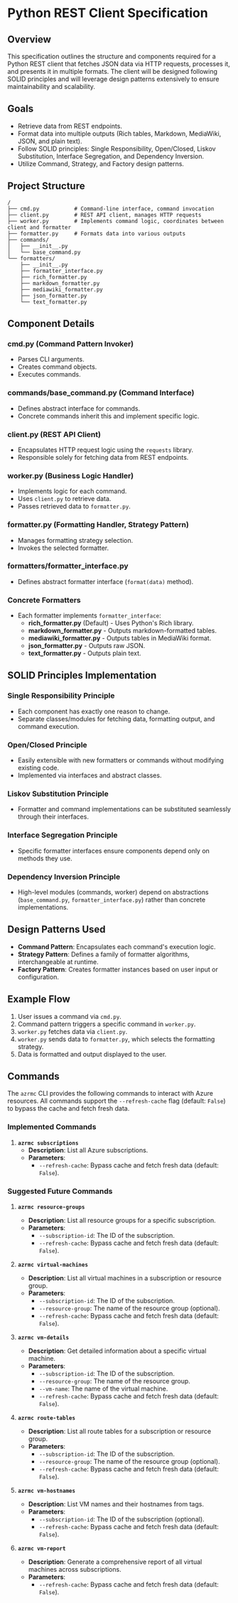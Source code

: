 # Python REST Client Specification

## Overview
This specification outlines the structure and components required for a Python REST client that fetches JSON data via HTTP requests, processes it, and presents it in multiple formats. The client will be designed following SOLID principles and will leverage design patterns extensively to ensure maintainability and scalability.

## Goals
- Retrieve data from REST endpoints.
- Format data into multiple outputs (Rich tables, Markdown, MediaWiki, JSON, and plain text).
- Follow SOLID principles: Single Responsibility, Open/Closed, Liskov Substitution, Interface Segregation, and Dependency Inversion.
- Utilize Command, Strategy, and Factory design patterns.

## Project Structure
```
/
├── cmd.py           # Command-line interface, command invocation
├── client.py        # REST API client, manages HTTP requests
├── worker.py        # Implements command logic, coordinates between client and formatter
├── formatter.py     # Formats data into various outputs
├── commands/
│   ├── __init__.py
│   └── base_command.py
└── formatters/
    ├── __init__.py
    ├── formatter_interface.py
    ├── rich_formatter.py
    ├── markdown_formatter.py
    ├── mediawiki_formatter.py
    ├── json_formatter.py
    └── text_formatter.py
```

## Component Details

### cmd.py (Command Pattern Invoker)
- Parses CLI arguments.
- Creates command objects.
- Executes commands.

### commands/base_command.py (Command Interface)
- Defines abstract interface for commands.
- Concrete commands inherit this and implement specific logic.

### client.py (REST API Client)
- Encapsulates HTTP request logic using the `requests` library.
- Responsible solely for fetching data from REST endpoints.

### worker.py (Business Logic Handler)
- Implements logic for each command.
- Uses `client.py` to retrieve data.
- Passes retrieved data to `formatter.py`.

### formatter.py (Formatting Handler, Strategy Pattern)
- Manages formatting strategy selection.
- Invokes the selected formatter.

### formatters/formatter_interface.py
- Defines abstract formatter interface (`format(data)` method).

### Concrete Formatters
- Each formatter implements `formatter_interface`:
  - **rich_formatter.py** (Default) - Uses Python's Rich library.
  - **markdown_formatter.py** - Outputs markdown-formatted tables.
  - **mediawiki_formatter.py** - Outputs tables in MediaWiki format.
  - **json_formatter.py** - Outputs raw JSON.
  - **text_formatter.py** - Outputs plain text.

## SOLID Principles Implementation

### Single Responsibility Principle
- Each component has exactly one reason to change.
- Separate classes/modules for fetching data, formatting output, and command execution.

### Open/Closed Principle
- Easily extensible with new formatters or commands without modifying existing code.
- Implemented via interfaces and abstract classes.

### Liskov Substitution Principle
- Formatter and command implementations can be substituted seamlessly through their interfaces.

### Interface Segregation Principle
- Specific formatter interfaces ensure components depend only on methods they use.

### Dependency Inversion Principle
- High-level modules (commands, worker) depend on abstractions (`base_command.py`, `formatter_interface.py`) rather than concrete implementations.

## Design Patterns Used
- **Command Pattern**: Encapsulates each command's execution logic.
- **Strategy Pattern**: Defines a family of formatter algorithms, interchangeable at runtime.
- **Factory Pattern**: Creates formatter instances based on user input or configuration.

## Example Flow
1. User issues a command via `cmd.py`.
2. Command pattern triggers a specific command in `worker.py`.
3. `worker.py` fetches data via `client.py`.
4. `worker.py` sends data to `formatter.py`, which selects the formatting strategy.
5. Data is formatted and output displayed to the user.

## Commands

The `azrmc` CLI provides the following commands to interact with Azure resources. All commands support the `--refresh-cache` flag (default: `False`) to bypass the cache and fetch fresh data.

### Implemented Commands
1. **`azrmc subscriptions`**
   - **Description**: List all Azure subscriptions.
   - **Parameters**:
     - `--refresh-cache`: Bypass cache and fetch fresh data (default: `False`).

### Suggested Future Commands
1. **`azrmc resource-groups`**
   - **Description**: List all resource groups for a specific subscription.
   - **Parameters**:
     - `--subscription-id`: The ID of the subscription.
     - `--refresh-cache`: Bypass cache and fetch fresh data (default: `False`).

2. **`azrmc virtual-machines`**
   - **Description**: List all virtual machines in a subscription or resource group.
   - **Parameters**:
     - `--subscription-id`: The ID of the subscription.
     - `--resource-group`: The name of the resource group (optional).
     - `--refresh-cache`: Bypass cache and fetch fresh data (default: `False`).

3. **`azrmc vm-details`**
   - **Description**: Get detailed information about a specific virtual machine.
   - **Parameters**:
     - `--subscription-id`: The ID of the subscription.
     - `--resource-group`: The name of the resource group.
     - `--vm-name`: The name of the virtual machine.
     - `--refresh-cache`: Bypass cache and fetch fresh data (default: `False`).

4. **`azrmc route-tables`**
   - **Description**: List all route tables for a subscription or resource group.
   - **Parameters**:
     - `--subscription-id`: The ID of the subscription.
     - `--resource-group`: The name of the resource group (optional).
     - `--refresh-cache`: Bypass cache and fetch fresh data (default: `False`).

5. **`azrmc vm-hostnames`**
   - **Description**: List VM names and their hostnames from tags.
   - **Parameters**:
     - `--subscription-id`: The ID of the subscription (optional).
     - `--refresh-cache`: Bypass cache and fetch fresh data (default: `False`).

6. **`azrmc vm-report`**
   - **Description**: Generate a comprehensive report of all virtual machines across subscriptions.
   - **Parameters**:
     - `--refresh-cache`: Bypass cache and fetch fresh data (default: `False`).


